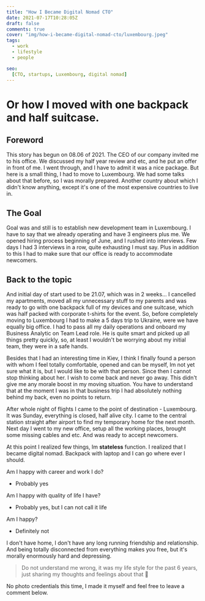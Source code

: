 ```yaml
---
title: "How I Became Digital Nomad CTO"
date: 2021-07-17T10:28:05Z
draft: false
comments: true
cover: "img/how-i-became-digital-nomad-cto/luxembourg.jpeg"
tags:
  - work
  - lifestyle
  - people

seo:
  [CTO, startups, Luxembourg, digital nomad]
---
```


# Or how I moved with one backpack and half suitcase.

## Foreword

This story has begun on 08.06 of 2021. The CEO of our company invited me to his office. 
We discussed my half year review and etc, and he put an offer in front of me. 
I went through, and I have to admit it was a nice package. But here is a small thing, 
I had to move to Luxembourg. We had some talks about that before, so I was morally prepared. 
Another country about which I didn't know anything, except it's 
one of the most expensive countries to live in.

## The Goal

Goal was and still is to establish new development team in Luxembourg. I have to say that we already
operating and have 3 engineers plus me. We opened hiring process beginning of June, and I rushed into 
interviews. Few days I had 3 interviews in a row, quite exhausting I must say. 
Plus in addition to this I had to make sure that our office is ready to accommodate newcomers.

## Back to the topic

And initial day of start used to be 21.07, which was in 2 weeks...
I cancelled my apartments, moved all my unnecessary stuff to my parents and was ready to go with 
one backpack full of my devices and one suitcase, which was half packed with corporate t-shirts for the event. 
So, before completely moving to Luxembourg I had to make a 5 days trip to Ukraine, were we have equally big office.
I had to pass all my daily operations and onboard my Business Analytic on Team Lead role. He is quite smart and 
picked up all things pretty quickly, so, at least I wouldn't be worrying about my initial team, they were in a safe hands. 

Besides that I had an interesting time in Kiev, I think I finally found a person with whom I feel totally 
comfortable, opened and can be myself, Im not yet sure what it is, but I would like to be with that person. Since then I cannot stop thinking about her. I wish to come back and never go away.
This didn't give me any morale boost in my moving situation. You have to understand that at the moment I was 
in that business trip I had absolutely nothing behind my back, even no points to return.

After whole night of flights I came to the point of destination - Luxembourg. It was Sunday, everything is
closed, half alive city. I came to the central station straight after airport to find my temporary home for 
the next month. 
Next day I went to my new office, setup all the working places, brought some missing cables and etc. And was ready to accept newcomers. 

At this point I realized few things, Im **stateless** function. I realized that I became digital nomad. Backpack with laptop and I can go where ever I should. 

Am I happy with career and work I do? 
- Probably yes

Am I happy with quality of life I have? 
- Probably yes, but I can not call it life

Am I happy? 
- Definitely not

I don't have home, I don't have any long running friendship and relationship. And being totally disconnected 
from everything makes you free, but it's morally enormously hard and depressing. 

> Do not understand me wrong, it was my life style for the past 6 years, just sharing my thoughts and feelings about that 🙂

No photo credentials this time, I made it myself and feel free to leave a comment below. 
